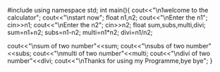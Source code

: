 #include <iostream>
using namespace std;
int main(){
   cout<<"\n1welcome to the calculator";
   cout<<"\nstart now";
   float n1,n2;
    cout<<"\nEnter the n1";
   cin>>n1;
   cout<<"\nEnter the n2";
cin>>n2;
float sum,subs,multi,divi;
sum=n1+n2;
subs=n1-n2;
multi=n1*n2;
divi=n1/n2;


 cout<<"\nsum of two number"<<sum;
 cout<<"\nsubs of two number"<<subs;
 cout<<"\nmulti of two number"<<multi;
 cout<<"\ndivi of two number"<<divi;
 cout<<"\nThanks for using my Programme,bye bye";
}
